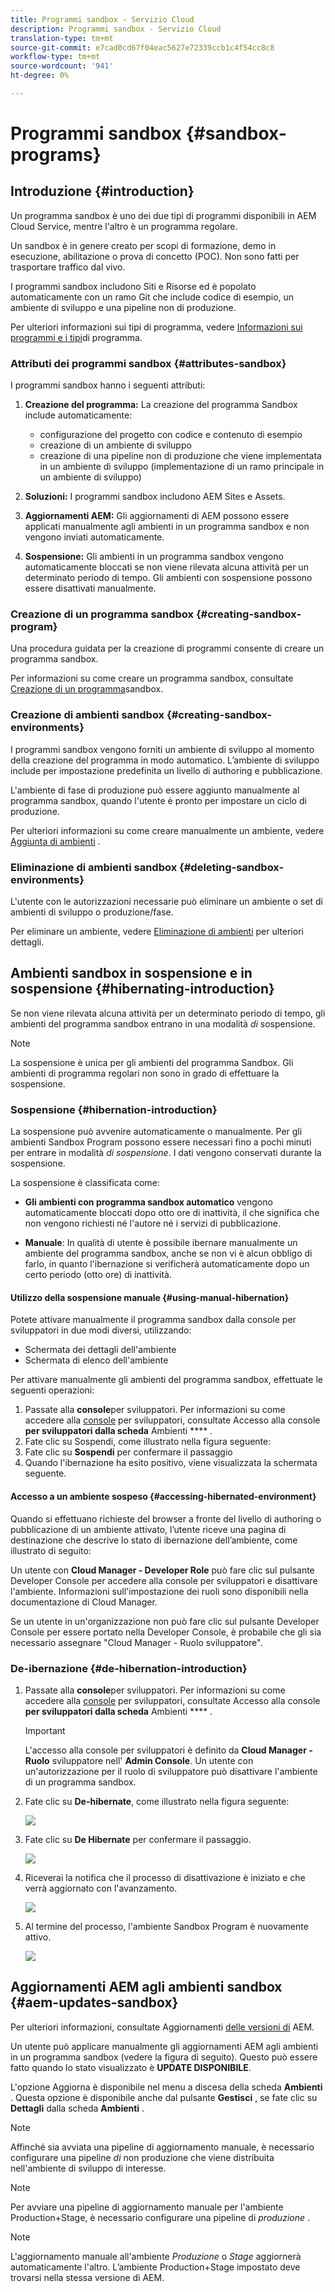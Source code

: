 ```yaml
---
title: Programmi sandbox - Servizio Cloud
description: Programmi sandbox - Servizio Cloud
translation-type: tm+mt
source-git-commit: e7cad0cd67f04eac5627e72339ccb1c4f54cc8c8
workflow-type: tm+mt
source-wordcount: '941'
ht-degree: 0%

---
```



# Programmi sandbox {#sandbox-programs}

## Introduzione {#introduction}

Un programma sandbox è uno dei due tipi di programmi disponibili in AEM Cloud Service, mentre l&#39;altro è un programma regolare.

Un sandbox è in genere creato per scopi di formazione, demo in esecuzione, abilitazione o prova di concetto (POC). Non sono fatti per trasportare traffico dal vivo.

I programmi sandbox includono Siti e Risorse ed è popolato automaticamente con un ramo Git che include codice di esempio, un ambiente di sviluppo e una pipeline non di produzione.

Per ulteriori informazioni sui tipi di programma, vedere [Informazioni sui programmi e i tipi](https://docs.adobe.com/content/help/en/experience-manager-cloud-service/onboarding/getting-access/understand-program-types.html)di programma.

### Attributi dei programmi sandbox {#attributes-sandbox}

I programmi sandbox hanno i seguenti attributi:

1. **Creazione del programma:** La creazione del programma Sandbox include automaticamente:
   * configurazione del progetto con codice e contenuto di esempio
   * creazione di un ambiente di sviluppo
   * creazione di una pipeline non di produzione che viene implementata in un ambiente di sviluppo (implementazione di un ramo principale in un ambiente di sviluppo)

1. **Soluzioni:** I programmi sandbox includono AEM Sites e Assets.

1. **Aggiornamenti AEM:** Gli aggiornamenti di AEM possono essere applicati manualmente agli ambienti in un programma sandbox e non vengono inviati automaticamente.

1. **Sospensione:** Gli ambienti in un programma sandbox vengono automaticamente bloccati se non viene rilevata alcuna attività per un determinato periodo di tempo. Gli ambienti con sospensione possono essere disattivati manualmente.

### Creazione di un programma sandbox {#creating-sandbox-program}

Una procedura guidata per la creazione di programmi consente di creare un programma sandbox.

Per informazioni su come creare un programma sandbox, consultate [Creazione di un programma](https://docs.adobe.com/content/help/en/experience-manager-cloud-service/onboarding/getting-access/creating-a-program.html#create-demo-program)sandbox.

### Creazione di ambienti sandbox {#creating-sandbox-environments}

I programmi sandbox vengono forniti un ambiente di sviluppo al momento della creazione del programma in modo automatico. L’ambiente di sviluppo include per impostazione predefinita un livello di authoring e pubblicazione.

L&#39;ambiente di fase di produzione può essere aggiunto manualmente al programma sandbox, quando l&#39;utente è pronto per impostare un ciclo di produzione.

Per ulteriori informazioni su come creare manualmente un ambiente, vedere [Aggiunta di ambienti](https://docs.adobe.com/content/help/en/experience-manager-cloud-service/implementing/using-cloud-manager/manage-environments.html#adding-environments) .

### Eliminazione di ambienti sandbox  {#deleting-sandbox-environments}

L&#39;utente con le autorizzazioni necessarie può eliminare un ambiente o set di ambienti di sviluppo o produzione/fase.

Per eliminare un ambiente, vedere [Eliminazione di ambienti](https://docs.adobe.com/content/help/en/experience-manager-cloud-service/implementing/using-cloud-manager/manage-environments.html#deleting-environment) per ulteriori dettagli.


## Ambienti sandbox in sospensione e in sospensione {#hibernating-introduction}

Se non viene rilevata alcuna attività per un determinato periodo di tempo, gli ambienti del programma sandbox entrano in una modalità *di* sospensione.

>[!NOTE]
>La sospensione è unica per gli ambienti del programma Sandbox. Gli ambienti di programma regolari non sono in grado di effettuare la sospensione.

### Sospensione {#hibernation-introduction}

La sospensione può avvenire automaticamente o manualmente. Per gli ambienti Sandbox Program possono essere necessari fino a pochi minuti per entrare in modalità *di sospensione*. I dati vengono conservati durante la sospensione.

La sospensione è classificata come:

* **Gli ambienti con programma sandbox automatico** vengono automaticamente bloccati dopo otto ore di inattività, il che significa che non vengono richiesti né l&#39;autore né i servizi di pubblicazione.

* **Manuale**: In qualità di utente è possibile ibernare manualmente un ambiente del programma sandbox, anche se non vi è alcun obbligo di farlo, in quanto l&#39;ibernazione si verificherà automaticamente dopo un certo periodo (otto ore) di inattività.

#### Utilizzo della sospensione manuale {#using-manual-hibernation}

Potete attivare manualmente il programma sandbox dalla console per sviluppatori in due modi diversi, utilizzando:

* Schermata dei dettagli dell&#39;ambiente
* Schermata di elenco dell&#39;ambiente

Per attivare manualmente gli ambienti del programma sandbox, effettuate le seguenti operazioni:

1. Passate alla **console**per sviluppatori.
Per informazioni su come accedere alla [console](https://docs.adobe.com/content/help/en/experience-manager-cloud-service/implementing/using-cloud-manager/manage-environments.html#accessing-developer-console) per sviluppatori, consultate Accesso alla console **per sviluppatori dalla scheda** Ambienti **** .
1. Fate clic su Sospendi, come illustrato nella figura seguente:
1. Fate clic su **Sospendi** per confermare il passaggio
1. Quando l&#39;ibernazione ha esito positivo, viene visualizzata la schermata seguente.

#### Accesso a un ambiente sospeso {#accessing-hibernated-environment}

Quando si effettuano richieste del browser a fronte del livello di authoring o pubblicazione di un ambiente attivato, l’utente riceve una pagina di destinazione che descrive lo stato di ibernazione dell’ambiente, come illustrato di seguito:

Un utente con **Cloud Manager - Developer Role** può fare clic sul pulsante Developer Console per accedere alla console per sviluppatori e disattivare l&#39;ambiente. Informazioni sull&#39;impostazione dei ruoli sono disponibili nella documentazione di Cloud Manager.

Se un utente in un&#39;organizzazione non può fare clic sul pulsante Developer Console per essere portato nella Developer Console, è probabile che gli sia necessario assegnare &quot;Cloud Manager - Ruolo sviluppatore&quot;.


### De-ibernazione {#de-hibernation-introduction}

1. Passate alla **console**per sviluppatori.
Per informazioni su come accedere alla [console](https://docs.adobe.com/content/help/en/experience-manager-cloud-service/implementing/using-cloud-manager/manage-environments.html#accessing-developer-console) per sviluppatori, consultate Accesso alla console **per sviluppatori dalla scheda** Ambienti **** .

   >[!IMPORTANT]
   >L&#39;accesso alla console per sviluppatori è definito da **Cloud Manager - Ruolo** sviluppatore nell&#39; **Admin Console**. Un utente con un&#39;autorizzazione per il ruolo di sviluppatore può disattivare l&#39;ambiente di un programma sandbox.

1. Fate clic su **De-hibernate**, come illustrato nella figura seguente:

   ![](assets/de-hibernation-img1.png)

1. Fate clic su **De Hibernate** per confermare il passaggio.

   ![](assets/de-hibernation-img2.png)

1. Riceverai la notifica che il processo di disattivazione è iniziato e che verrà aggiornato con l&#39;avanzamento.

   ![](assets/de-hibernation-img3.png)

1. Al termine del processo, l&#39;ambiente Sandbox Program è nuovamente attivo.

   ![](assets/de-hibernation-img4.png)


## Aggiornamenti AEM agli ambienti sandbox {#aem-updates-sandbox}


Per ulteriori informazioni, consultate Aggiornamenti [delle versioni di](https://docs.adobe.com/content/help/en/experience-manager-cloud-service/implementing/deploying/overview.html#version-updates) AEM.

Un utente può applicare manualmente gli aggiornamenti AEM agli ambienti in un programma sandbox (vedere la figura di seguito). Questo può essere fatto quando lo stato visualizzato è **UPDATE DISPONIBILE**.

L&#39;opzione Aggiorna è disponibile nel menu a discesa della scheda **Ambienti** . Questa opzione è disponibile anche dal pulsante **Gestisci** , se fate clic su **Dettagli** dalla scheda **Ambienti** .

>[!NOTE]
>Affinché sia avviata una pipeline di aggiornamento manuale, è necessario configurare una pipeline *di* non produzione che viene distribuita nell&#39;ambiente di sviluppo di interesse.

>[!NOTE]
>Per avviare una pipeline di aggiornamento manuale per l&#39;ambiente Production+Stage, è necessario configurare una pipeline di *produzione* .

>[!NOTE]
>L&#39;aggiornamento manuale all&#39;ambiente *Produzione* o *Stage* aggiornerà automaticamente l&#39;altro. L’ambiente Production+Stage impostato deve trovarsi nella stessa versione di AEM.





